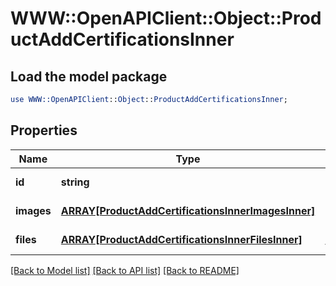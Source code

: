 # WWW::OpenAPIClient::Object::ProductAddCertificationsInner

## Load the model package
```perl
use WWW::OpenAPIClient::Object::ProductAddCertificationsInner;
```

## Properties
Name | Type | Description | Notes
------------ | ------------- | ------------- | -------------
**id** | **string** | Certification ID | 
**images** | [**ARRAY[ProductAddCertificationsInnerImagesInner]**](ProductAddCertificationsInnerImagesInner.md) | Certification images | [optional] 
**files** | [**ARRAY[ProductAddCertificationsInnerFilesInner]**](ProductAddCertificationsInnerFilesInner.md) | Certification files | [optional] 

[[Back to Model list]](../README.md#documentation-for-models) [[Back to API list]](../README.md#documentation-for-api-endpoints) [[Back to README]](../README.md)



